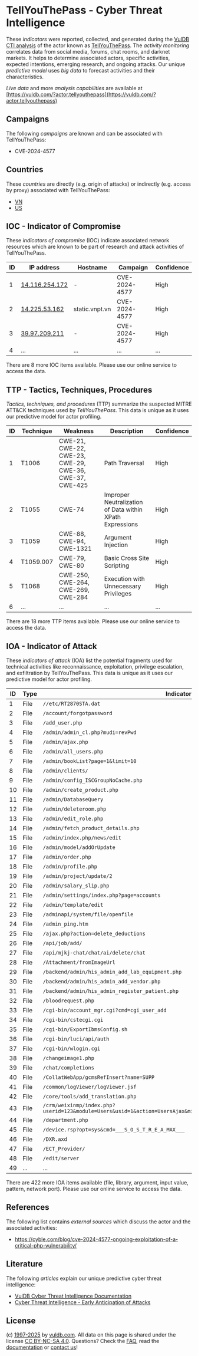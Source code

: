 # TellYouThePass - Cyber Threat Intelligence

These _indicators_ were reported, collected, and generated during the [VulDB CTI analysis](https://vuldb.com/?kb.cti) of the actor known as [TellYouThePass](https://vuldb.com/?actor.tellyouthepass). The _activity monitoring_ correlates data from social media, forums, chat rooms, and darknet markets. It helps to determine associated actors, specific activities, expected intentions, emerging research, and ongoing attacks. Our unique _predictive model_ uses _big data_ to forecast activities and their characteristics.

_Live data_ and more _analysis capabilities_ are available at [https://vuldb.com/?actor.tellyouthepass](https://vuldb.com/?actor.tellyouthepass)

## Campaigns

The following _campaigns_ are known and can be associated with TellYouThePass:

* CVE-2024-4577

## Countries

These _countries_ are directly (e.g. origin of attacks) or indirectly (e.g. access by proxy) associated with TellYouThePass:

* [VN](https://vuldb.com/?country.vn)
* [US](https://vuldb.com/?country.us)

## IOC - Indicator of Compromise

These _indicators of compromise_ (IOC) indicate associated network resources which are known to be part of research and attack activities of TellYouThePass.

ID | IP address | Hostname | Campaign | Confidence
-- | ---------- | -------- | -------- | ----------
1 | [14.116.254.172](https://vuldb.com/?ip.14.116.254.172) | - | CVE-2024-4577 | High
2 | [14.225.53.162](https://vuldb.com/?ip.14.225.53.162) | static.vnpt.vn | CVE-2024-4577 | High
3 | [39.97.209.211](https://vuldb.com/?ip.39.97.209.211) | - | CVE-2024-4577 | High
4 | ... | ... | ... | ...

There are 8 more IOC items available. Please use our online service to access the data.

## TTP - Tactics, Techniques, Procedures

_Tactics, techniques, and procedures_ (TTP) summarize the suspected MITRE ATT&CK techniques used by _TellYouThePass_. This data is unique as it uses our predictive model for actor profiling.

ID | Technique | Weakness | Description | Confidence
-- | --------- | -------- | ----------- | ----------
1 | T1006 | CWE-21, CWE-22, CWE-23, CWE-29, CWE-36, CWE-37, CWE-425 | Path Traversal | High
2 | T1055 | CWE-74 | Improper Neutralization of Data within XPath Expressions | High
3 | T1059 | CWE-88, CWE-94, CWE-1321 | Argument Injection | High
4 | T1059.007 | CWE-79, CWE-80 | Basic Cross Site Scripting | High
5 | T1068 | CWE-250, CWE-264, CWE-269, CWE-284 | Execution with Unnecessary Privileges | High
6 | ... | ... | ... | ...

There are 18 more TTP items available. Please use our online service to access the data.

## IOA - Indicator of Attack

These _indicators of attack_ (IOA) list the potential fragments used for technical activities like reconnaissance, exploitation, privilege escalation, and exfiltration by TellYouThePass. This data is unique as it uses our predictive model for actor profiling.

ID | Type | Indicator | Confidence
-- | ---- | --------- | ----------
1 | File | `//etc/RT2870STA.dat` | High
2 | File | `/account/forgotpassword` | High
3 | File | `/add_user.php` | High
4 | File | `/admin/admin_cl.php?mudi=revPwd` | High
5 | File | `/admin/ajax.php` | High
6 | File | `/admin/all_users.php` | High
7 | File | `/admin/bookList?page=1&limit=10` | High
8 | File | `/admin/clients/` | High
9 | File | `/admin/config_ISCGroupNoCache.php` | High
10 | File | `/admin/create_product.php` | High
11 | File | `/admin/DatabaseQuery` | High
12 | File | `/admin/deleteroom.php` | High
13 | File | `/admin/edit_role.php` | High
14 | File | `/admin/fetch_product_details.php` | High
15 | File | `/admin/index.php/news/edit` | High
16 | File | `/admin/model/addOrUpdate` | High
17 | File | `/admin/order.php` | High
18 | File | `/admin/profile.php` | High
19 | File | `/admin/project/update/2` | High
20 | File | `/admin/salary_slip.php` | High
21 | File | `/admin/settings/index.php?page=accounts` | High
22 | File | `/admin/template/edit` | High
23 | File | `/adminapi/system/file/openfile` | High
24 | File | `/admin_ping.htm` | High
25 | File | `/ajax.php?action=delete_deductions` | High
26 | File | `/api/job/add/` | High
27 | File | `/api/mjkj-chat/chat/ai/delete/chat` | High
28 | File | `/Attachment/fromImageUrl` | High
29 | File | `/backend/admin/his_admin_add_lab_equipment.php` | High
30 | File | `/backend/admin/his_admin_add_vendor.php` | High
31 | File | `/backend/admin/his_admin_register_patient.php` | High
32 | File | `/bloodrequest.php` | High
33 | File | `/cgi-bin/account_mgr.cgi?cmd=cgi_user_add` | High
34 | File | `/cgi-bin/cstecgi.cgi` | High
35 | File | `/cgi-bin/ExportIbmsConfig.sh` | High
36 | File | `/cgi-bin/luci/api/auth` | High
37 | File | `/cgi-bin/wlogin.cgi` | High
38 | File | `/changeimage1.php` | High
39 | File | `/chat/completions` | High
40 | File | `/CollatWebApp/gcmsRefInsert?name=SUPP` | High
41 | File | `/common/logViewer/logViewer.jsf` | High
42 | File | `/core/tools/add_translation.php` | High
43 | File | `/crm/weixinmp/index.php?userid=123&module=Users&usid=1&action=UsersAjax&minipro_const_type=1&related_module=Singin` | High
44 | File | `/department.php` | High
45 | File | `/device.rsp?opt=sys&cmd=___S_O_S_T_R_E_A_MAX___` | High
46 | File | `/DXR.axd` | Medium
47 | File | `/ECT_Provider/` | High
48 | File | `/edit/server` | Medium
49 | ... | ... | ...

There are 422 more IOA items available (file, library, argument, input value, pattern, network port). Please use our online service to access the data.

## References

The following list contains _external sources_ which discuss the actor and the associated activities:

* https://cyble.com/blog/cve-2024-4577-ongoing-exploitation-of-a-critical-php-vulnerability/

## Literature

The following _articles_ explain our unique predictive cyber threat intelligence:

* [VulDB Cyber Threat Intelligence Documentation](https://vuldb.com/?kb.cti)
* [Cyber Threat Intelligence - Early Anticipation of Attacks](https://www.scip.ch/en/?labs.20201022)

## License

(c) [1997-2025](https://vuldb.com/?kb.changelog) by [vuldb.com](https://vuldb.com/?kb.about). All data on this page is shared under the license [CC BY-NC-SA 4.0](https://creativecommons.org/licenses/by-nc-sa/4.0/). Questions? Check the [FAQ](https://vuldb.com/?kb.faq), read the [documentation](https://vuldb.com/?kb) or [contact us](https://vuldb.com/?contact)!
